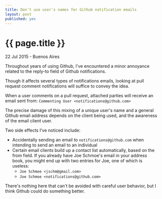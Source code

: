 ```yaml
---
title: Don't use user's names for Github notification emails
layout: post
published: yes
---
```


# {{ page.title }}

22 Jul 2015 - Buenos Aires

Throughout years of using Github, I've encountered a minor annoyance related to the reply-to field of Github notifications.

Though it affects several types of notifications emails, looking at pull request comment notifications will suffice to convey the idea.

When a user comments on a pull request, attached parties will receive an email sent from:
`Commenting User <notifications@github.com>`

The precise damage of this mixing of a unique user's name and a general Github email address depends on the client being used, and the awareness of the email client user.

Two side effects I've noticed include:
* Accidentally sending an email to `notifications@github.com` when intending to send an email to an individual
* Certain email clients build up a contact list automatically, based on the from field. If you already have Joe Schmoe's email in your address book, you might end up with two entries for Joe, one of which is useless:
    * `Joe Schmoe <jschm@gmail.com>`
    * `Joe Schmoe <notifications@github.com>`

There's nothing here that can't be avoided with careful user behavior, but I think Github could do something better.
